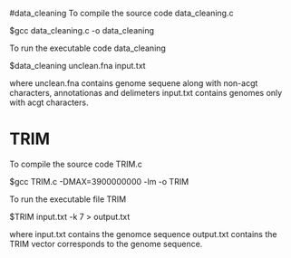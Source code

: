 #data_cleaning
To compile the source code data_cleaning.c

$gcc data_cleaning.c -o data_cleaning

To run the executable code data_cleaning

$data_cleaning unclean.fna input.txt

where unclean.fna contains genome sequene along with non-acgt characters, annotationas and delimeters
      input.txt contains genomes only with acgt characters.

# TRIM
To compile the source code TRIM.c

$gcc TRIM.c -DMAX=3900000000 -lm -o TRIM

To run the executable file TRIM

$TRIM input.txt -k 7 > output.txt

where input.txt contains the genomce sequence 
      output.txt contains the TRIM vector corresponds to the genome sequence.

